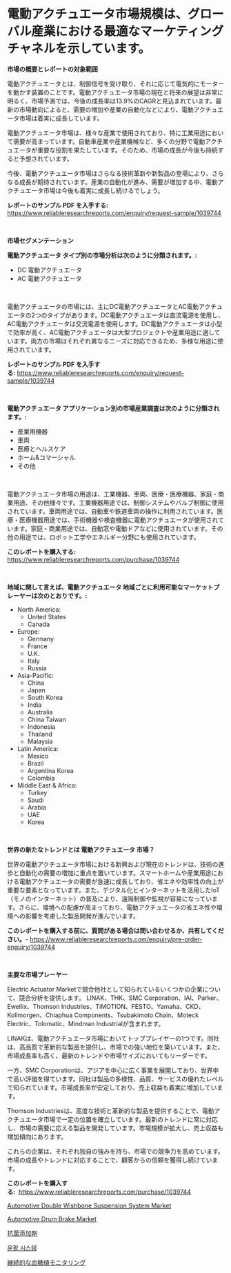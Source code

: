 <p><h1>電動アクチュエータ市場規模は、グローバル産業における最適なマーケティングチャネルを示しています。</h1></p><p><strong>市場の概要とレポートの対象範囲</strong></p>
<p><p>電動アクチュエータとは、制御信号を受け取り、それに応じて電気的にモーターを動かす装置のことです。電動アクチュエータ市場の現在と将来の展望は非常に明るく、市場予測では、今後の成長率は13.9%のCAGRと見込まれています。最新の市場動向によると、需要の増加や産業の自動化などにより、電動アクチュエータ市場は着実に成長しています。</p><p>電動アクチュエータ市場は、様々な産業で使用されており、特に工業用途において需要が高まっています。自動車産業や産業機械など、多くの分野で電動アクチュエータが重要な役割を果たしています。そのため、市場の成長が今後も持続すると予想されています。</p><p>今後、電動アクチュエータ市場はさらなる技術革新や新製品の登場により、さらなる成長が期待されています。産業の自動化が進み、需要が増加する中、電動アクチュエータ市場は今後も着実に成長し続けるでしょう。</p></p>
<p><strong>レポートのサンプル PDF を入手する:</strong> <a href="https://www.reliableresearchreports.com/enquiry/request-sample/1039744">https://www.reliableresearchreports.com/enquiry/request-sample/1039744</a></p>
<p>&nbsp;</p>
<p><strong>市場セグメンテーション</strong></p>
<p><strong>電動アクチュエータ タイプ別の市場分析は次のように分類されます。:</strong></p>
<p><ul><li>DC 電動アクチュエータ</li><li>AC 電動アクチュエータ</li></ul></p>
<p>&nbsp;</p>
<p><p>電動アクチュエータの市場には、主にDC電動アクチュエータとAC電動アクチュエータの2つのタイプがあります。DC電動アクチュエータは直流電源を使用し、AC電動アクチュエータは交流電源を使用します。DC電動アクチュエータは小型で効率が高く、AC電動アクチュエータは大型プロジェクトや産業用途に適しています。両方の市場はそれぞれ異なるニーズに対応できるため、多様な用途に使用されています。</p></p>
<p><strong>レポートのサンプル PDF を入手する:</strong>&nbsp;<a href="https://www.reliableresearchreports.com/enquiry/request-sample/1039744">https://www.reliableresearchreports.com/enquiry/request-sample/1039744</a></p>
<p>&nbsp;</p>
<p><strong> 電動アクチュエータ アプリケーション別の市場産業調査は次のように分類されます。:</strong></p>
<p><ul><li>産業用機器</li><li>車両</li><li>医療とヘルスケア</li><li>ホーム&コマーシャル</li><li>その他</li></ul></p>
<p>&nbsp;</p>
<p><p>電動アクチュエータ市場の用途は、工業機器、車両、医療・医療機器、家庭・商業用途、その他様々です。工業機器用途では、制御システムやバルブ制御に使用されています。車両用途では、自動車や鉄道車両の操作に利用されています。医療・医療機器用途では、手術機器や検査機器に電動アクチュエータが使用されています。家庭・商業用途では、自動窓や電動ドアなどに使用されています。その他の用途では、ロボット工学やエネルギー分野にも使用されています。</p></p>
<p><strong>このレポートを購入する:</strong>&nbsp; <a href="https://www.reliableresearchreports.com/purchase/1039744">https://www.reliableresearchreports.com/purchase/1039744</a></p>
<p>&nbsp;</p>
<p><strong>地域に関して言えば、電動アクチュエータ 地域ごとに利用可能なマーケットプレーヤーは次のとおりです。:</strong></p>
<p><ul>
    <li>
        North America:
        <ul>
            <li>United States</li>
            <li>Canada</li>
        </ul>
    </li>
    <li>
        Europe:
        <ul>
            <li>Germany</li>
            <li>France</li>
            <li>U.K.</li>
            <li>Italy</li>
            <li>Russia</li>
        </ul>
    </li>
    <li>
        Asia-Pacific:
        <ul>
            <li>China</li>
            <li>Japan</li>
            <li>South Korea</li>
            <li>India</li>
            <li>Australia</li>
            <li>China Taiwan</li>
            <li>Indonesia</li>
            <li>Thailand</li>
            <li>Malaysia</li>
        </ul>
    </li>
    <li>
        Latin America:
        <ul>
            <li>Mexico</li>
            <li>Brazil</li>
            <li>Argentina Korea</li>
            <li>Colombia</li>
        </ul>
    </li>
    <li>
        Middle East & Africa:
        <ul>
            <li>Turkey</li>
            <li>Saudi</li>
            <li>Arabia</li>
            <li>UAE</li>
            <li>Korea</li>
        </ul>
    </li>
    </ul></p>
<p>&nbsp;</p>
<p><strong>世界の新たなトレンドとは 電動アクチュエータ 市場？</strong></p>
<p><p>世界の電動アクチュエータ市場における新興および現在のトレンドは、技術の進歩と自動化の需要の増加に重点を置いています。スマートホームや産業用途における電動アクチュエータの需要が急速に成長しており、省エネや効率性の向上が重要な要素となっています。また、デジタル化とインターネットを活用したIoT（モノのインターネット）の普及により、遠隔制御や監視が容易になっています。さらに、環境への配慮が高まっており、電動アクチュエータの省エネ性や環境への影響を考慮した製品開発が進んでいます。</p></p>
<p><strong>このレポートを購入する前に、質問がある場合は問い合わせるか、共有してください。</strong>- <a href="https://www.reliableresearchreports.com/enquiry/pre-order-enquiry/1039744">https://www.reliableresearchreports.com/enquiry/pre-order-enquiry/1039744</a></p>
<p>&nbsp;</p>
<p><strong>主要な市場プレーヤー</strong></p>
<p><p>Electric Actuator Marketで競合他社として知られているいくつかの企業について、競合分析を提供します。 LINAK、THK、SMC Corporation、IAI、Parker、Ewellix、Thomson Industries、TiMOTION、FESTO、Yamaha、CKD、Kollmorgen、Chiaphua Components、Tsubakimoto Chain、Moteck Electric、Tolomatic、Mindman Industrialが含まれます。</p><p>LINAKは、電動アクチュエータ市場においてトッププレイヤーの1つです。同社は、高品質で革新的な製品を提供し、市場での強い地位を築いています。また、市場成長率も高く、最新のトレンドや市場サイズにおいてもリーダーです。</p><p>一方、SMC Corporationは、アジアを中心に広く事業を展開しており、世界中で高い評価を得ています。同社は製品の多様性、品質、サービスの優れたレベルで知られています。市場成長率が安定しており、売上収益も着実に増加しています。</p><p>Thomson Industriesは、高度な技術と革新的な製品を提供することで、電動アクチュエータ市場で一定の位置を確立しています。最新のトレンドに常に対応し、市場の需要に応える製品を開発しています。市場規模が拡大し、売上収益も増加傾向にあります。</p><p>これらの企業は、それぞれ独自の強みを持ち、市場での競争力を高めています。市場の成長やトレンドに対応することで、顧客からの信頼を獲得し続けています。</p></p>
<p><strong>このレポートを購入する:</strong>&nbsp;&nbsp;<a href="https://www.reliableresearchreports.com/purchase/1039744">https://www.reliableresearchreports.com/purchase/1039744</a></p>
<p><p><a href="https://github.com/johnbach50/Market-Research-Report-List-2/blob/main/automotive-double-wishbone-suspension-system-market.md">Automotive Double Wishbone Suspension System Market</a></p><p><a href="https://github.com/pjcfca/Market-Research-Report-List-1/blob/main/automotive-drum-brake-market.md">Automotive Drum Brake Market</a></p><p><a href="https://medium.com/@kelsitorphy644/%E6%8A%97%E8%8F%8C%E6%B7%BB%E5%8A%A0%E5%89%A4%E5%B8%82%E5%A0%B4%E8%A6%8F%E6%A8%A1%E3%81%AF-%E3%82%B0%E3%83%AD%E3%83%BC%E3%83%90%E3%83%AB%E7%94%A3%E6%A5%AD%E3%81%AB%E3%81%8A%E3%81%91%E3%82%8B%E6%9C%80%E9%81%A9%E3%81%AA%E3%83%9E%E3%83%BC%E3%82%B1%E3%83%86%E3%82%A3%E3%83%B3%E3%82%B0%E3%83%81%E3%83%A3%E3%83%8D%E3%83%AB%E3%82%92%E7%A4%BA%E3%81%97%E3%81%A6%E3%81%84%E3%81%BE%E3%81%99-72fa740691f2">抗菌添加剤</a></p><p><a href="https://medium.com/@cgqaspvtwatd834/%EC%9C%A4%ED%99%9C-%EC%8B%9C%EC%8A%A4%ED%85%9C-%EC%8B%9C%EC%9E%A5-%EB%B6%84%EC%84%9D-cagr-%EC%8B%9C%EC%9E%A5-%EC%84%B8%EB%B6%84%ED%99%94-%EB%B0%8F-%EA%B8%80%EB%A1%9C%EB%B2%8C-%EC%82%B0%EC%97%85-%EA%B0%9C%EC%9A%94-52bfb37277f6">윤활 시스템</a></p><p><a href="https://medium.com/@kelsitorphy644/%E7%B6%99%E7%B6%9A%E7%9A%84%E3%81%AA%E8%A1%80%E7%B3%96%E3%83%A2%E3%83%8B%E3%82%BF%E3%83%AA%E3%83%B3%E3%82%B0%E5%B8%82%E5%A0%B4%E3%81%AE%E5%88%86%E6%9E%90-%E4%B8%96%E7%95%8C%E3%81%AE%E7%94%A3%E6%A5%AD%E8%A6%96%E7%82%B9%E3%81%A8%E4%BA%88%E6%B8%AC-2024%E5%B9%B4%E3%81%8B%E3%82%892031%E5%B9%B4-bf4f37e0a1ba">継続的な血糖値モニタリング</a></p></p>